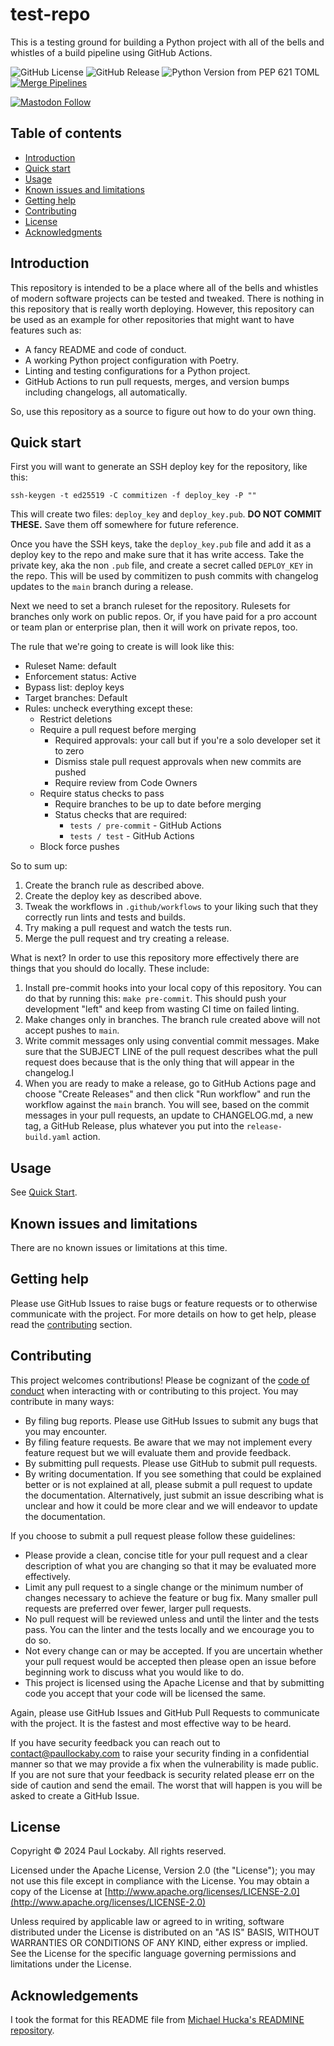 # test-repo

This is a testing ground for building a Python project with all of the bells and whistles of a build pipeline using GitHub Actions.

![GitHub License](https://img.shields.io/github/license/paullockaby/test-repo)
![GitHub Release](https://img.shields.io/github/v/release/paullockaby/test-repo)
![Python Version from PEP 621 TOML](https://img.shields.io/python/required-version-toml?tomlFilePath=https%3A%2F%2Fraw.githubusercontent.com%2Fpaullockaby%2Ftest-repo%2Fmain%2Fpyproject.toml)
[![Merge Pipelines](https://github.com/paullockaby/test-repo/actions/workflows/merge.yaml/badge.svg)](https://github.com/paullockaby/test-repo/actions/workflows/merge.yaml)

[![Mastodon Follow](https://img.shields.io/mastodon/follow/106882571030731815?domain=https%3A%2F%2Funcontrollablegas.com)](https://uncontrollablegas.com/@paul)

## Table of contents

* [Introduction](#introduction)
* [Quick start](#quick-start)
* [Usage](#usage)
* [Known issues and limitations](#known-issues-and-limitations)
* [Getting help](#getting-help)
* [Contributing](#contributing)
* [License](#license)
* [Acknowledgments](#acknowledgments)

## Introduction

This repository is intended to be a place where all of the bells and whistles of modern software projects can be tested and tweaked. There is nothing in this repository that is really worth deploying. However, this repository can be used as an example for other repositories that might want to have features such as:

* A fancy README and code of conduct.
* A working Python project configuration with Poetry.
* Linting and testing configurations for a Python project.
* GitHub Actions to run pull requests, merges, and version bumps including changelogs, all automatically.

So, use this repository as a source to figure out how to do your own thing.

## Quick start

First you will want to generate an SSH deploy key for the repository, like this:

```
ssh-keygen -t ed25519 -C commitizen -f deploy_key -P ""
```

This will create two files: `deploy_key` and `deploy_key.pub`. **DO NOT COMMIT THESE.** Save them off somewhere for future reference.

Once you have the SSH keys, take the `deploy_key.pub` file and add it as a deploy key to the repo and make sure that it has write access. Take the private key, aka the non `.pub` file, and create a secret called `DEPLOY_KEY` in the repo. This will be used by commitizen to push commits with changelog updates to the `main` branch during a release.

Next we need to set a branch ruleset for the repository. Rulesets for branches only work on public repos. Or, if you have paid for a pro account or team plan or enterprise plan, then it will work on private repos, too.

The rule that we're going to create is will look like this:

* Ruleset Name: default
* Enforcement status: Active
* Bypass list: deploy keys
* Target branches: Default
* Rules: uncheck everything except these:
  * Restrict deletions
  * Require a pull request before merging
    * Required approvals: your call but if you're a solo developer set it to zero
    * Dismiss stale pull request approvals when new commits are pushed
    * Require review from Code Owners
  * Require status checks to pass
    * Require branches to be up to date before merging
    * Status checks that are required:
      * `tests / pre-commit` - GitHub Actions
      * `tests / test` - GitHub Actions
  * Block force pushes

So to sum up:

1. Create the branch rule as described above.
2. Create the deploy key as described above.
3. Tweak the workflows in `.github/workflows` to your liking such that they correctly run lints and tests and builds.
4. Try making a pull request and watch the tests run.
5. Merge the pull request and try creating a release.

What is next? In order to use this repository more effectively there are things that you should do locally. These include:

1. Install pre-commit hooks into your local copy of this repository. You can do that by running this: `make pre-commit`. This should push your development "left" and keep from wasting CI time on failed linting.
2. Make changes only in branches. The branch rule created above will not accept pushes to `main`.
3. Write commit messages only using convential commit messages. Make sure that the SUBJECT LINE of the pull request describes what the pull request does because that is the only thing that will appear in the changelog.I
4. When you are ready to make a release, go to GitHub Actions page and choose "Create Releases" and then click "Run workflow" and run the workflow against the `main` branch. You will see, based on the commit messages in your pull requests, an update to CHANGELOG.md, a new tag, a GitHub Release, plus whatever you put into the `release-build.yaml` action.

## Usage

See [Quick Start](#quick-start).

## Known issues and limitations

There are no known issues or limitations at this time.

## Getting help

Please use GitHub Issues to raise bugs or feature requests or to otherwise communicate with the project. For more details on how to get help, please read the [contributing](#contributing) section.

## Contributing

This project welcomes contributions! Please be cognizant of the [code of conduct](CODE_OF_CONDUCT.md) when interacting with or contributing to this project. You may contribute in many ways:

* By filing bug reports. Please use GitHub Issues to submit any bugs that you may encounter.
* By filing feature requests. Be aware that we may not implement every feature request but we will evaluate them and provide feedback.
* By submitting pull requests. Please use GitHub to submit pull requests.
* By writing documentation. If you see something that could be explained better or is not explained at all, please submit a pull request to update the documentation. Alternatively, just submit an issue describing what is unclear and how it could be more clear and we will endeavor to update the documentation.

If you choose to submit a pull request please follow these guidelines:

* Please provide a clean, concise title for your pull request and a clear description of what you are changing so that it may be evaluated more effectively.
* Limit any pull request to a single change or the minimum number of changes necessary to achieve the feature or bug fix. Many smaller pull requests are preferred over fewer, larger pull requests.
* No pull request will be reviewed unless and until the linter and the tests pass. You can the linter and the tests locally and we encourage you to do so.
* Not every change can or may be accepted. If you are uncertain whether your pull request would be accepted then please open an issue before beginning work to discuss what you would like to do.
* This project is licensed using the Apache License and that by submitting code you accept that your code will be licensed the same.

Again, please use GitHub Issues and GitHub Pull Requests to communicate with the project. It is the fastest and most effective way to be heard.

If you have security feedback you can reach out to [contact@paullockaby.com](mailto:contact@paullockaby.com) to raise your security finding in a confidential manner so that we may provide a fix when the vulnerability is made public. If you are not sure that your feedback is security related please err on the side of caution and send the email. The worst that will happen is you will be asked to create a GitHub Issue.

## License

Copyright &copy; 2024 Paul Lockaby. All rights reserved.

Licensed under the Apache License, Version 2.0 (the "License"); you may not use this file except in compliance with the License. You may obtain a copy of the License at [http://www.apache.org/licenses/LICENSE-2.0](http://www.apache.org/licenses/LICENSE-2.0)

Unless required by applicable law or agreed to in writing, software distributed under the License is distributed on an "AS IS" BASIS, WITHOUT WARRANTIES OR CONDITIONS OF ANY KIND, either express or implied. See the License for the specific language governing permissions and limitations under the License.

## Acknowledgements

I took the format for this README file from [Michael Hucka's READMINE repository](https://github.com/mhucka/readmine).
